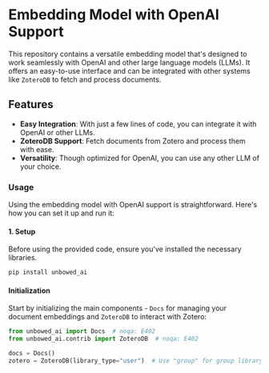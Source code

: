 # Embedding Model with OpenAI Support

This repository contains a versatile embedding model that's designed to work seamlessly with OpenAI and other large language models (LLMs). It offers an easy-to-use interface and can be integrated with other systems like `ZoteroDB` to fetch and process documents.

## Features

- **Easy Integration**: With just a few lines of code, you can integrate it with OpenAI or other LLMs.
- **ZoteroDB Support**: Fetch documents from Zotero and process them with ease.
- **Versatility**: Though optimized for OpenAI, you can use any other LLM of your choice.

### Usage

Using the embedding model with OpenAI support is straightforward. Here's how you can set it up and run it:

#### 1. **Setup**

Before using the provided code, ensure you've installed the necessary libraries.

```bash
pip install unbowed_ai
```

#### Initialization

Start by initializing the main components - `Docs` for managing your document embeddings and `ZoteroDB` to interact with Zotero:

```python
from unbowed_ai import Docs  # noqa: E402
from unbowed_ai.contrib import ZoteroDB  # noqa: E402

docs = Docs()
zotero = ZoteroDB(library_type="user")  # Use "group" for group library
```
